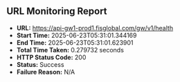 ## URL Monitoring Report

- **URL:** https://api-gw1-prod1.fisglobal.com/gw/v1/health
- **Start Time:** 2025-06-23T05:31:01.344169
- **End Time:** 2025-06-23T05:31:01.623901
- **Total Time Taken:** 0.279732 seconds
- **HTTP Status Code:** 200
- **Status:** Success
- **Failure Reason:** N/A
